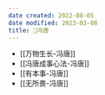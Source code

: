 ```yaml
---
date created: 2022-08-05
date modified: 2023-03-08
title: 🧑冯唐
---
```


- [[万物生长-冯唐]]
- [[冯唐成事心法-冯唐]]
- [[有本事-冯唐]]
- [[无所畏-冯唐]]
